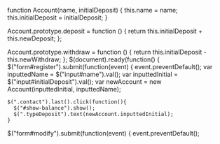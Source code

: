 function Account(name, initialDeposit) {
  this.name = name;
  this.initialDeposit = initialDeposit;
}

Account.prototype.deposit = function () {
  return this.initialDeposit + this.newDeposit;
};

Account.prototype.withdraw = function () {
  return this.initialDeposit - this.newWithdraw;
};
$(document).ready(function() {
  $("form#register").submit(function(event) {
    event.preventDefault();
    var inputtedName = $("input#name").val();
    var inputtedInitial = $("input#initialDeposit").val();
    var newAccount = new Account(inputtedInitial, inputtedName);

    $(".contact").last().click(function(){
      $("#show-balance").show();
      $(".typeDeposit").text(newAccount.inputtedInitial);
    }

  $("form#modify").submit(function(event) {
    event.preventDefault();
